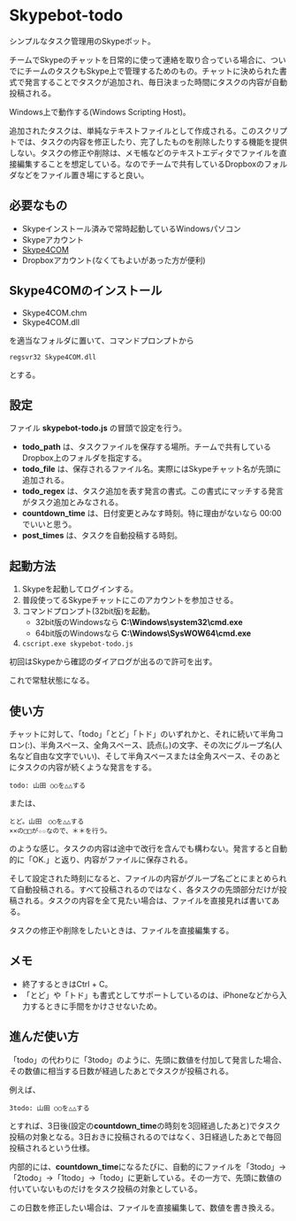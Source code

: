 Skypebot-todo
================

シンプルなタスク管理用のSkypeボット。

チームでSkypeのチャットを日常的に使って連絡を取り合っている場合に、ついでにチームのタスクもSkype上で管理するためのもの。チャットに決められた書式で発言することでタスクが追加され、毎日決まった時間にタスクの内容が自動投稿される。

Windows上で動作する(Windows Scripting Host)。

追加されたタスクは、単純なテキストファイルとして作成される。このスクリプトでは、タスクの内容を修正したり、完了したものを削除したりする機能を提供しない。タスクの修正や削除は、メモ帳などのテキストエディタでファイルを直接編集することを想定している。なのでチームで共有しているDropboxのフォルダなどをファイル置き場にすると良い。

必要なもの
----------------

* Skypeインストール済みで常時起動しているWindowsパソコン
* Skypeアカウント
* [Skype4COM](https://developer.skype.com/accessories/skype4com)
* Dropboxアカウント(なくてもよいがあった方が便利)

Skype4COMのインストール
----------------

* Skype4COM.chm
* Skype4COM.dll

を適当なフォルダに置いて、コマンドプロンプトから

    regsvr32 Skype4COM.dll

とする。

設定
----------------

ファイル **skypebot-todo.js** の冒頭で設定を行う。

* **todo_path** は、タスクファイルを保存する場所。チームで共有しているDropbox上のフォルダを指定する。
* **todo_file** は、保存されるファイル名。実際にはSkypeチャット名が先頭に追加される。
* **todo_regex** は、タスク追加を表す発言の書式。この書式にマッチする発言がタスク追加とみなされる。
* **countdown_time** は、日付変更とみなす時刻。特に理由がないなら 00:00 でいいと思う。
* **post_times** は、タスクを自動投稿する時刻。

起動方法
----------------

1. Skypeを起動してログインする。
1. 普段使ってるSkypeチャットにこのアカウントを参加させる。
1. コマンドプロンプト(32bit版)を起動。
    * 32bit版のWindowsなら **C:\\Windows\\system32\\cmd.exe**
    * 64bit版のWindowsなら **C:\\Windows\\SysWOW64\\cmd.exe**
1. `cscript.exe skypebot-todo.js`

初回はSkypeから確認のダイアログが出るので許可を出す。

これで常駐状態になる。

使い方
----------------

チャットに対して、「todo」「とど」「トド」のいずれかと、それに続いて半角コロン(:)、半角スペース、全角スペース、読点(。)の文字、その次にグループ名(人名など自由な文字でいい)、そして半角スペースまたは全角スペース、そのあとにタスクの内容が続くような発言をする。

    todo: 山田 ○○を△△する

または、

    とど。山田　○○を△△する
    ××の□□が☆☆なので、＊＊を行う。

のような感じ。タスクの内容は途中で改行を含んでも構わない。発言すると自動的に「OK.」と返り、内容がファイルに保存される。

そして設定された時刻になると、ファイルの内容がグループ名ごとにまとめられて自動投稿される。すべて投稿されるのではなく、各タスクの先頭部分だけが投稿される。タスクの内容を全て見たい場合は、ファイルを直接見れば書いてある。

タスクの修正や削除をしたいときは、ファイルを直接編集する。

メモ
----------------

* 終了するときはCtrl + C。
* 「とど」や「トド」も書式としてサポートしているのは、iPhoneなどから入力するときに手間をかけさせないため。

進んだ使い方
----------------

「todo」の代わりに「3todo」のように、先頭に数値を付加して発言した場合、その数値に相当する日数が経過したあとでタスクが投稿される。

例えば、

    3todo: 山田 ○○を△△する

とすれば、3日後(設定の**countdown_time**の時刻を3回経過したあと)でタスク投稿の対象となる。3日おきに投稿されるのではなく、3日経過したあとで毎回投稿されるという仕様。

内部的には、**countdown_time**になるたびに、自動的にファイルを「3todo」→「2todo」→「1todo」→「todo」に更新している。その一方で、先頭に数値の付いていないものだけをタスク投稿の対象としている。

この日数を修正したい場合は、ファイルを直接編集して、数値を書き換える。
